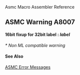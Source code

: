 Asmc Macro Assembler Reference

## ASMC Warning A8007

#### 16bit fixup for 32bit label : _label_

_* Non ML compatible warning_

#### See Also

[ASMC Error Messages](readme.md)
